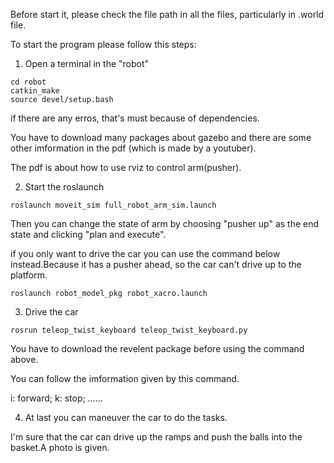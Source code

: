 Before start it, please check the file path in all the files, particularly in .world file.

To start the program please follow this steps:

1. Open a terminal in the "robot"

```
cd robot
catkin_make
source devel/setup.bash
```

if there are any erros, that's must because of dependencies.

You have to download many packages about gazebo and there are some other imformation in the pdf (which is made by a youtuber).

The pdf is about how to use rviz to control arm(pusher). 

2. Start the roslaunch

```
roslaunch moveit_sim full_robot_arm_sim.launch 
```

Then you can change the state of arm by choosing "pusher up" as the end state and clicking "plan and execute".

if you only want to drive the car you can use the command below instead.Because it has a pusher ahead, so the car can't drive up to the platform.

```
roslaunch robot_model_pkg robot_xacro.launch
```

3. Drive the car

```
rosrun teleop_twist_keyboard teleop_twist_keyboard.py
```

You have to download the revelent package before using the command above.

You can follow the imformation given by this command.

i: forward; k: stop; ……

4. At last you can maneuver the car to do the tasks.

I'm sure that the car can drive up the ramps and push the balls into the basket.A photo is given.
